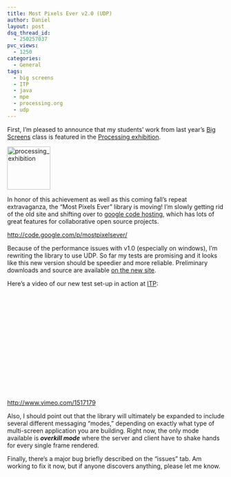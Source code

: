 ```yaml
---
title: Most Pixels Ever v2.0 (UDP)
author: Daniel
layout: post
dsq_thread_id:
  - 250257037
pvc_views:
  - 1250
categories:
  - General
tags:
  - big screens
  - ITP
  - java
  - mpe
  - processing.org
  - udp
---
```

<p>First, I&#8217;m pleased to announce that my students&#8217; work from last year&#8217;s <a href="http://itp.nyu.edu/bigscreens/">Big Screens</a> class is featured in the <a href="http://processing.org/exhibition/curated_page_new.html">Processing exhibition</a>.</p>
<p><a href="http://www.flickr.com/photos/shiffman/2756926159/" title="processing_exhibition by shiffman, on Flickr"><img src="http://farm4.static.flickr.com/3205/2756926159_4bb8f62d96_t.jpg" width="100" height="100" alt="processing_exhibition" /></a></p>
<p>In honor of this achievement as well as this coming fall&#8217;s repeat extravaganza, the &#8220;Most Pixels Ever&#8221; library is moving!   I&#8217;m slowly getting rid of the old site and shifting over to <a href="http://code.google.com/hosting/">google code hosting</a>, which has lots of great features for collaborative open source projects.</p>
<p><a href="http://code.google.com/p/mostpixelsever/">http://code.google.com/p/mostpixelsever/</a></p>
<p>Because of the performance issues with v1.0 (especially on windows), I&#8217;m rewriting the library to use UDP.  So far my tests are promising and it looks like this new version should be speedier and more reliable.   Preliminary downloads and source are available <a href="http://code.google.com/p/mostpixelsever/">on the new site</a>.</p>
<p>Here&#8217;s a video of our new test set-up in action at <a href="http://itp.nyu.edu">ITP</a>:</p>
<p><object width="325" height="245"><param name="allowfullscreen" value="true" /><param name="allowscriptaccess" value="always" /><param name="movie" value="http://www.vimeo.com/moogaloop.swf?clip_id=1517179&amp;server=www.vimeo.com&amp;show_title=1&amp;show_byline=1&amp;show_portrait=0&amp;color=00ADEF&amp;fullscreen=1" /><embed src="http://www.vimeo.com/moogaloop.swf?clip_id=1517179&amp;server=www.vimeo.com&amp;show_title=1&amp;show_byline=1&amp;show_portrait=0&amp;color=00ADEF&amp;fullscreen=1" type="application/x-shockwave-flash" allowfullscreen="true" allowscriptaccess="always" width="325" height="245"></embed></object><br />
<a href="http://www.vimeo.com/1517179">http://www.vimeo.com/1517179</a></p>
<p>Also, I should point out that the library will ultimately be expanded to include several different messaging &#8220;modes,&#8221; depending on exactly what type of multi-screen application you are building.  Right now, the only mode available is <b><i>overkill mode</i></b> where the server and client have to shake hands for every single frame rendered. </p>
<p>Finally, there&#8217;s a major bug briefly described on the &#8220;issues&#8221; tab.  Am working to fix it now, but if anyone discovers anything, please let me know. </p>
